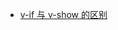 <div class="table-of-contents">
  <ul>
    <li><a href="./v-if与v-show的区别">v-if 与 v-show 的区别</a></li>
  </ul>
</div>